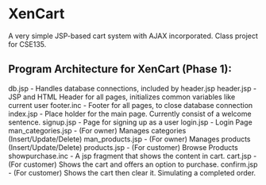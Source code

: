 XenCart
=======

A very simple JSP-based cart system with AJAX incorporated. Class project for CSE135.

Program Architecture for XenCart (Phase 1):
--
db.jsp		- Handles database connections, included by header.jsp
header.jsp	- JSP and HTML Header for all pages, initializes common variables like current user
footer.inc	- Footer for all pages, to close database connection
index.jsp	- Place holder for the main page. Currently consist of a welcome sentence.
signup.jsp	- Page for signing up as a user
login.jsp	- Login Page
man_categories.jsp	- (For owner) Manages categories (Insert/Update/Delete)
man_products.jsp	- (For owner) Manages products (Insert/Update/Delete)
products.jsp		- (For customer) Browse Products
showpurchase.inc	- A jsp fragment that shows the content in cart.
cart.jsp		- (For customer) Shows the cart and offers an option to purchase.
confirm.jsp		- (For customer) Shows the cart then clear it. Simulating a completed order.
